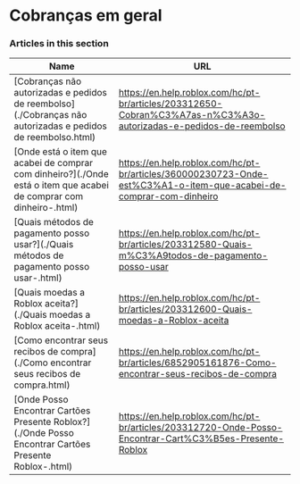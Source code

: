 # Cobranças em geral  
### Articles in this section
Name|URL
-|-
[Cobranças não autorizadas e pedidos de reembolso](./Cobranças não autorizadas e pedidos de reembolso.html) |https://en.help.roblox.com/hc/pt-br/articles/203312650-Cobran%C3%A7as-n%C3%A3o-autorizadas-e-pedidos-de-reembolso
[Onde está o item que acabei de comprar com dinheiro?](./Onde está o item que acabei de comprar com dinheiro-.html) |https://en.help.roblox.com/hc/pt-br/articles/360000230723-Onde-est%C3%A1-o-item-que-acabei-de-comprar-com-dinheiro
[Quais métodos de pagamento posso usar?](./Quais métodos de pagamento posso usar-.html) |https://en.help.roblox.com/hc/pt-br/articles/203312580-Quais-m%C3%A9todos-de-pagamento-posso-usar
[Quais moedas a Roblox aceita?](./Quais moedas a Roblox aceita-.html) |https://en.help.roblox.com/hc/pt-br/articles/203312600-Quais-moedas-a-Roblox-aceita
[Como encontrar seus recibos de compra](./Como encontrar seus recibos de compra.html) |https://en.help.roblox.com/hc/pt-br/articles/6852905161876-Como-encontrar-seus-recibos-de-compra
[Onde Posso Encontrar Cartões Presente Roblox?](./Onde Posso Encontrar Cartões Presente Roblox-.html) |https://en.help.roblox.com/hc/pt-br/articles/203312720-Onde-Posso-Encontrar-Cart%C3%B5es-Presente-Roblox